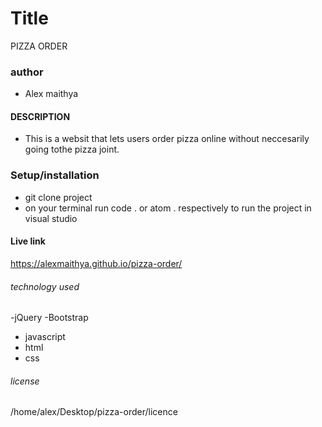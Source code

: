 # Title 
PIZZA ORDER
### author
- Alex maithya
#### DESCRIPTION
- This is a websit that lets users order pizza online without neccesarily going tothe pizza joint.
### Setup/installation
- git clone project
- on your terminal run code . or atom . respectively to run the project in visual studio
#### Live link
https://alexmaithya.github.io/pizza-order/
###### technology used
-jQuery
-Bootstrap
- javascript
- html
- css
###### license
/home/alex/Desktop/pizza-order/licence